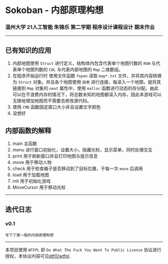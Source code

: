 # Sokoban - 内部原理构想
### 温州大学 21人工智能 朱锦乐 第二学期 程序设计课程设计 期末作业
---
## 已有知识的应用
1. 内部地图使用 `Struct` 进行定义，结构体内包含代表单个地图行数的 `ROW` 与代表单个地图列数的 `COL` 与代表内部地图的 `Map` 二维数组。
2. 在程序开始运行时 使用文件函数 `fopen` 读取 `map*.txt` 文件，并将其内容转换为 `Struct` 对象。并且各个地图使用 `链表` 进行连接，每读入一个地图，就将其链接到 `Map` 对象的 `next` 属性中，使用 `malloc` 函数进行动态的存分配。由此可以在不浪费内存的情况下，将总数未知的地图都读入内存，因此本游戏可以无限地增加地图而不需要去修改源代码。
3. 使用 `CMD` 函数固定窗口大小并且设置文字颜色
4. 没想好

## 内部函数的解释
1. main 主函数
2. menu 进行窗口初始化，设置大小，隐藏光标，显示菜单，同时处理交互
3. print 用于刷新窗口并且打印地图与提示信息
4. move 用于移动人物
5. check 用于检查箱子是否移动到了目标位置，于每一次 `move` 后调用
6. load 用于加载地图
7. init 用于初始化游戏
8. MoveCursor 用于移动光标

---
## 迭代日志
### v0.1

    写下了第一版的内部原理构想
---
本项目使用 `WTFPL` 即 `Do What The Fuck You Want To Public License` 协议进行授权，本协议内容可见[dtf0/wtfpl](https://github.com/dtf0/wtfpl).